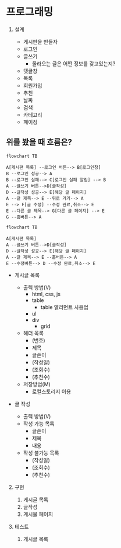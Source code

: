# 프로그래밍

1. 설계

   - 게시판을 만들자
   - 로그인
   - 글쓰기
     - 올라오는 글은 어떤 정보를 갖고있는지?
   - 댓글창
   - 목록
   - 회원가입
   - 추천
   - 날짜
   - 검색
   - 카테고리
   - 페이징

## 위를 봤을 때 흐름은?

```mermaid
flowchart TB

A[게시판 목록] --로그인 버튼--> B[로그인창]
B --로그인 성공--> A
B --로그인 실패--> C[로그인 실패 알림] --> B
A --글쓰기 버튼-->D[글작성]
D --글작성 성공--> E[해당 글 페이지]
A --글 제목--> E --뒤로 가기--> A
E --> F[글 수정] --수정 완료,취소--> E
E --다른 글 제목--> G[다른 글 페이지] --> E
G --홈버튼--> A
```

```mermaid
flowchart TB

A[게시판 목록]
A --글쓰기 버튼-->D[글작성]
D --글작성 성공--> E[해당 글 페이지]
A --글 제목--> E --홈버튼--> A
E --수정버튼--> D --수정 완료,취소--> E
```

- 게시글 목록

  - 출력 방법(V)
    - html, css, js
    - table
      - table 엘리먼트 사용법
    - ul
    - div
      - grid
  - 헤더 목록
    - (번호)
    - 제목
    - 글쓴이
    - (작성일)
    - (조회수)
    - (추천수)
  - 저장방법(M)
    - 로컬스토리지 이용

- 글 작성
  - 출력 방법(V)
  - 작성 가능 목록
    - 글쓴이
    - 제목
    - 내용
  - 작성 불가능 목록
    - (작성일)
    - (조회수)
    - (추천수)

2. 구현

   1. 게시글 목록
   2. 글작성
   3. 게시물 페이지

3. 테스트
   1. 게시글 목록
